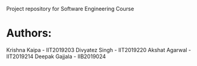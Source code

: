 Project repository for Software Engineering Course 

# Authors:

Krishna Kaipa - IIT2019203
Divyatez Singh - IIT2019220
Akshat Agarwal - IIT2019214
Deepak Gajjala - IIB2019024
